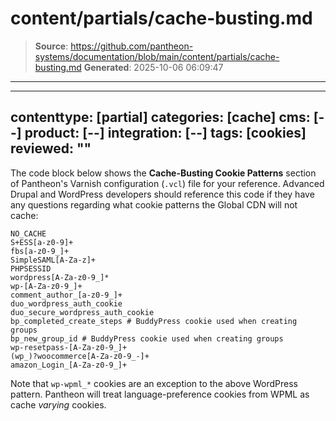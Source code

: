 # content/partials/cache-busting.md

> **Source**: https://github.com/pantheon-systems/documentation/blob/main/content/partials/cache-busting.md
> **Generated**: 2025-10-06 06:09:47

---

---
contenttype: [partial]
categories: [cache]
cms: [--]
product: [--]
integration: [--]
tags: [cookies]
reviewed: ""
---

The code block below shows the **Cache-Busting Cookie Patterns** section of Pantheon's Varnish configuration (`.vcl`) file for your reference. Advanced Drupal and WordPress developers should reference this code if they have any questions regarding what cookie patterns the Global CDN will not cache:

```none
NO_CACHE
S+ESS[a-z0-9]+
fbs[a-z0-9_]+
SimpleSAML[A-Za-z]+
PHPSESSID
wordpress[A-Za-z0-9_]*
wp-[A-Za-z0-9_]+
comment_author_[a-z0-9_]+
duo_wordpress_auth_cookie
duo_secure_wordpress_auth_cookie
bp_completed_create_steps # BuddyPress cookie used when creating groups
bp_new_group_id # BuddyPress cookie used when creating groups
wp-resetpass-[A-Za-z0-9_]+
(wp_)?woocommerce[A-Za-z0-9_-]+
amazon_Login_[A-Za-z0-9_]+
```

Note that `wp-wpml_*` cookies are an exception to the above WordPress pattern. Pantheon will treat language-preference cookies from WPML as cache _varying_ cookies.
